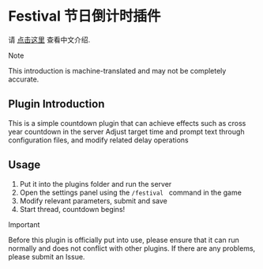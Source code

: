 # Festival 节日倒计时插件
请 [点击这里](https://github.com/LYEmerald/Festival/blob/main/README.md) 查看中文介绍.
> [!NOTE]
> This introduction is machine-translated and may not be completely accurate.
## Plugin Introduction
This is a simple countdown plugin that can achieve effects such as cross year countdown in the server
Adjust target time and prompt text through configuration files, and modify related delay operations
## Usage
1. Put it into the plugins folder and run the server
2. Open the settings panel using the `/festival ` command in the game
3. Modify relevant parameters, submit and save
4. Start thread, countdown begins!
> [!IMPORTANT]
> Before this plugin is officially put into use, please ensure that it can run normally and does not conflict with other plugins.
> If there are any problems, please submit an Issue.
